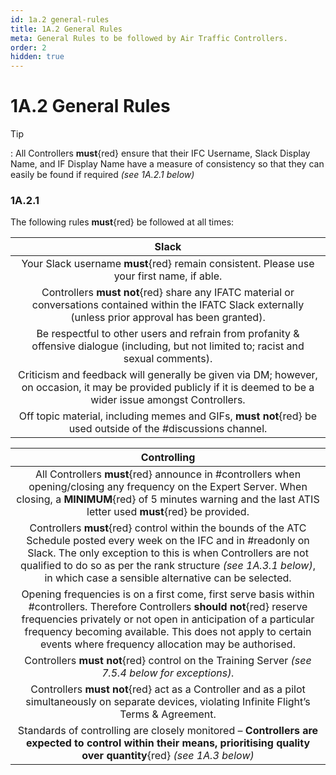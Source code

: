 ```yaml
---
id: 1a.2 general-rules
title: 1A.2 General Rules
meta: General Rules to be followed by Air Traffic Controllers.
order: 2
hidden: true
---
```


# 1A.2  General Rules

 

Tip

: All Controllers **must**{red} ensure that their IFC Username, Slack Display Name, and IF Display Name have a measure of consistency so that they can easily be found if required *(see 1A.2.1 below)*



### 1A.2.1    

The following rules **must**{red} be followed at all times:

 

|                          **Slack**                           |
| :----------------------------------------------------------: |
| Your Slack username **must**{red} remain consistent. Please use your first name, if able. |
| Controllers **must not**{red} share any IFATC material or conversations contained within the IFATC Slack externally (unless prior approval has been granted). |
| Be respectful to other users and refrain from profanity & offensive dialogue (including, but not limited to; racist and sexual comments). |
| Criticism and feedback will generally be given via DM; however, on occasion, it may be provided publicly if it is  deemed to be a wider issue amongst Controllers. |
| Off topic material, including memes and GIFs, **must not**{red} be used outside of the #discussions channel. |



|                       **Controlling**                        |
| :----------------------------------------------------------: |
| All Controllers **must**{red} announce in #controllers when opening/closing any frequency on the Expert Server. When closing, a **MINIMUM**{red} of 5 minutes warning and the last ATIS letter used **must**{red} be provided. |
| Controllers **must**{red} control within the bounds of the ATC Schedule posted every week on the IFC  and in #readonly on Slack. The only exception to this is when Controllers are not qualified to do so as per the rank structure *(see 1A.3.1 below)*, in which case a sensible alternative can be selected. |
| Opening frequencies is on a first come, first serve basis within #controllers. Therefore Controllers **should not**{red} reserve frequencies privately or not open in anticipation of a particular frequency becoming  available. This does not apply to certain events where frequency allocation may be authorised. |
| Controllers **must not**{red} control on the Training Server *(see 7.5.4 below for exceptions).* |
| Controllers **must not**{red} act as a Controller and as a pilot simultaneously on separate devices, violating Infinite Flight’s Terms & Agreement. |
| Standards of controlling are closely monitored – **Controllers are expected to control within their means,  prioritising quality over quantity**{red} *(see 1A.3 below)* |

